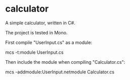 # calculator
A simple calculator, written in C#.

The project is tested in Mono.


First compile "UserInput.cs" as a module:

mcs -t:module UserInput.cs



Then include the module when compiling "Calculator.cs":

mcs -addmodule:UserInput.netmodule Calculator.cs
